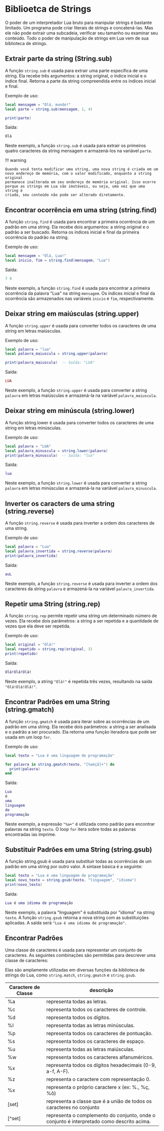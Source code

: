# Biblioetca de Strings

O poder de um interpretador Lua bruto para manipular strings é bastante
limitado. Um programa pode criar literais de strings e concatená-las. Mas ele
não pode extrair uma subcadeia, verificar seu tamanho ou examinar seu
conteúdo. Todo o poder de manipulação de strings em Lua vem de sua biblioteca
de strings.

## Extrair parte da string (String.sub)

A função `string.sub` é usada para extrair uma parte específica
de uma string. Ela recebe três argumentos: a string original, o índice inicial
e o índice final. Retorna a parte da string compreendida entre os índices
inicial e final.

Exemplo de uso:

```lua
local mensagem = "Olá, mundo!"
local parte = string.sub(mensagem, 1, 4)

print(parte)
```

Saída:

```bash
Olá
```

Neste exemplo, a função `string.sub` é usada para extrair os primeiros quatro
caracteres da string mensagem e armazená-los na variável `parte`.

!!! warning

    Quando você tenta modificar uma string, uma nova string é criada em um
    novo endereço de memória, com o valor modificado, enquanto a string original
    permanece inalterada em seu endereço de memória original. Isso ocorre
    porque as strings em Lua são imutáveis, ou seja, uma vez que uma string é
    criada, seu conteúdo não pode ser alterado diretamente.

## Encontrar ocorrência em uma string (string.find)

A função `string.find` é usada para encontrar a primeira ocorrência de um
padrão em uma string. Ela recebe dois argumentos: a string original e o padrão
a ser buscado. Retorna os índices inicial e final da primeira ocorrência do
padrão na string.

Exemplo de uso:

```lua
local mensagem = "Olá, Lua!"
local inicio, fim = string.find(mensagem, "Lua")
```

Saída:

```lua
7 9
```

Neste exemplo, a função `string.find` é usada para encontrar a primeira
ocorrência da palavra "Lua" na string `mensagem`. Os índices inicial e final
da ocorrência são armazenados nas variáveis `inicio` e `fim`, respectivamente.

## Deixar string em maiúsculas (string.upper)

A função `string.upper` é usada para converter todos os caracteres de uma
string em letras maiúsculas.

Exemplo de uso:

```lua
local palavra = "lua"
local palavra_maiuscula = string.upper(palavra)

print(palavra_maiuscula)  -- Saída: "LUA"
```

Saída:

```lua
LUA
```

Neste exemplo, a função `string.upper` é usada para converter a string `palavra`
em letras maiúsculas e armazená-la na variável `palavra_maiuscula`.

## Deixar string em minúscula (string.lower)

A função string.lower é usada para converter todos os caracteres de uma string
em letras minúsculas.

Exemplo de uso:

```lua
local palavra = "LUA"
local palavra_minuscula = string.lower(palavra)
print(palavra_minuscula)  -- Saída: "lua"
```

Saída:

```lua
lua
```

Neste exemplo, a função `string.lower` é usada para converter a string `palavra`
em letras minúsculas e armazená-la na variável `palavra_minuscula`.

## Inverter os caracters de uma string (string.reverse)

A função `string.reverse` é usada para inverter a ordem dos caracteres de uma
string.

Exemplo de uso:

```lua
local palavra = "Lua"
local palavra_invertida = string.reverse(palavra)
print(palavra_invertida)
```

Saída:

```lua
auL
```

Neste exemplo, a função `string.reverse` é usada para inverter a ordem dos
caracteres da string `palavra` e armazená-la na variável `palavra_invertida`.

## Repetir uma String (string.rep)

A função `string.rep` permite repetir uma string um determinado número de vezes.
Ela recebe dois parâmetros: a string a ser repetida e a quantidade de vezes que
ela deve ser repetida.

Exemplo de uso:

```lua
local original = "Olá!"
local repetido = string.rep(original, 3)
print(repetido)
```

Saída:

```lua
Olá!Olá!Olá!
```

Neste exemplo, a string `"Olá!"` é repetida três vezes, resultando na saída
`"Olá!Olá!Olá!"`.

## Encontrar Padrões em uma String (string.gmatch)

A função `string.gmatch` é usada para iterar sobre as ocorrências de um padrão
em uma string. Ela recebe dois parâmetros: a string a ser analisada e o padrão
a ser procurado. Ela retorna uma função iteradora que pode ser usada em um
loop `for`.

Exemplo de uso:

```lua
local texto = "Lua é uma linguagem de programação"

for palavra in string.gmatch(texto, "[%aéçã]+") do
  print(palavra)
end
```

Saída:

```lua
Lua
é
uma
linguagem
de
programação
```

Neste exemplo, a expressão `"%a+"` é utilizada como padrão para encontrar
palavras na string `texto`. O loop `for` itera sobre todas as palavras
encontradas ias imprime.

## Substituir Padrões em uma String (string.gsub)

A função string.gsub é usada para substituir todas as ocorrências de um padrão
em uma string por outro valor. A sintaxe básica é a seguinte:

```lua
local texto = "Lua é uma linguagem de programação"
local novo_texto = string.gsub(texto, "linguagem", "idioma")
print(novo_texto)
```

Saída:

```lua
Lua é uma idioma de programação
```

Neste exemplo, a palavra "linguagem" é substituída por "idioma" na string
`texto`. A função `string.gsub` retorna a nova string com as substituições
aplicadas. A saída será `"Lua é uma idioma de programação"`.

## Encontrar Padrões

Uma classe de caracteres é usada para representar um conjunto de caracteres.
As seguintes combinações são permitidas para descrever uma classe de
caracteres:

Elas são amplamente utilizadas em diversas funções da biblioteca de strings do
Lua, como `string.match`, `string.gmatch` e `string.gsub`.

| Caractere de Classe | descrição                                                                                 |
| ------------------- | ----------------------------------------------------------------------------------------- |
| %a                  | representa todas as letras.                                                               |
| %c                  | representa todos os caracteres de controle.                                               |
| %d                  | representa todos os dígitos.                                                              |
| %l                  | representa todas as letras minúsculas.                                                    |
| %p                  | representa todos os caracteres de pontuação.                                              |
| %s                  | representa todos os caracteres de espaço.                                                 |
| %u                  | representa todas as letras maiúsculas.                                                    |
| %w                  | representa todos os caracteres alfanuméricos.                                             |
| %x                  | representa todos os dígitos hexadecimais (0-9, a-f, A-F).                                 |
| %z                  | representa o caractere com representação 0.                                               |
| %x                  | representa o próprio caractere x (ex: %., %ç, %õ)                                         |
| [set]               | representa a classe que é a união de todos os caracteres no conjunto                      |
| [^set]              | representa o complemento do conjunto, onde o conjunto é interpretado como descrito acima. |
